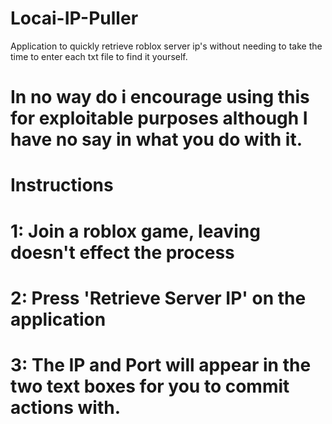 # Locai-IP-Puller
Application to quickly retrieve roblox server ip's without needing to take the time to enter each txt file to find it yourself.

# In no way do i encourage using this for exploitable purposes although I have no say in what you do with it. 


# Instructions

# 1: Join a roblox game, leaving doesn't effect the process
# 2: Press 'Retrieve Server IP' on the application
# 3: The IP and Port will appear in the two text boxes for you to commit actions with.
